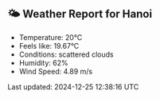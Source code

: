 <!-- WEATHER-START -->
## 🌤 Weather Report for Hanoi

- Temperature: 20°C
- Feels like: 19.67°C
- Conditions: scattered clouds
- Humidity: 62%
- Wind Speed: 4.89 m/s

Last updated: 2024-12-25 12:38:16 UTC
<!-- WEATHER-END -->
